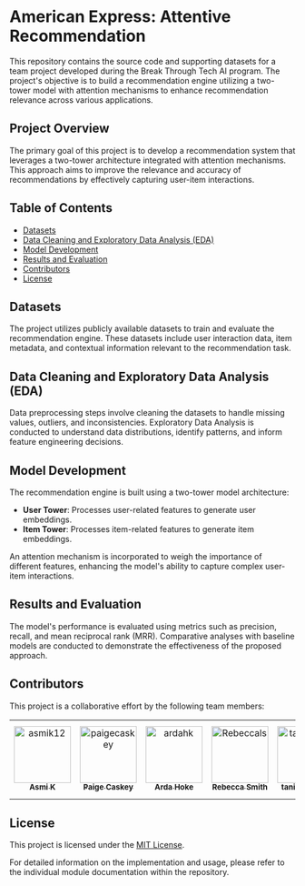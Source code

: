 # American Express: Attentive Recommendation

This repository contains the source code and supporting datasets for a team project developed during the Break Through Tech AI program. The project's objective is to build a recommendation engine utilizing a two-tower model with attention mechanisms to enhance recommendation relevance across various applications.

## Project Overview

The primary goal of this project is to develop a recommendation system that leverages a two-tower architecture integrated with attention mechanisms. This approach aims to improve the relevance and accuracy of recommendations by effectively capturing user-item interactions.

## Table of Contents

- [Datasets](#datasets)
- [Data Cleaning and Exploratory Data Analysis (EDA)](#data-cleaning-and-exploratory-data-analysis-eda)
- [Model Development](#model-development)
- [Results and Evaluation](#results-and-evaluation)
- [Contributors](#contributors)
- [License](#license)

## Datasets

The project utilizes publicly available datasets to train and evaluate the recommendation engine. These datasets include user interaction data, item metadata, and contextual information relevant to the recommendation task.

## Data Cleaning and Exploratory Data Analysis (EDA)

Data preprocessing steps involve cleaning the datasets to handle missing values, outliers, and inconsistencies. Exploratory Data Analysis is conducted to understand data distributions, identify patterns, and inform feature engineering decisions.

## Model Development

The recommendation engine is built using a two-tower model architecture:

- **User Tower**: Processes user-related features to generate user embeddings.
- **Item Tower**: Processes item-related features to generate item embeddings.

An attention mechanism is incorporated to weigh the importance of different features, enhancing the model's ability to capture complex user-item interactions.

## Results and Evaluation

The model's performance is evaluated using metrics such as precision, recall, and mean reciprocal rank (MRR). Comparative analyses with baseline models are conducted to demonstrate the effectiveness of the proposed approach.

## Contributors
This project is a collaborative effort by the following team members:
<!-- readme: contributors -start -->
<table>
	<tbody>
		<tr>
            <td align="center">
                <a href="https://github.com/asmik12">
                    <img src="https://avatars.githubusercontent.com/u/168493757?v=4" width="100;" alt="asmik12"/>
                    <br />
                    <sub><b>Asmi K</b></sub>
                </a>
            </td>
            <td align="center">
                <a href="https://github.com/paigecaskey">
                    <img src="https://avatars.githubusercontent.com/u/120995805?v=4" width="100;" alt="paigecaskey"/>
                    <br />
                    <sub><b>Paige Caskey</b></sub>
                </a>
            </td>
            <td align="center">
                <a href="https://github.com/ardahk">
                    <img src="https://avatars.githubusercontent.com/u/73215056?v=4" width="100;" alt="ardahk"/>
                    <br />
                    <sub><b>Arda Hoke</b></sub>
                </a>
            </td>
            <td align="center">
                <a href="https://github.com/Rebeccals">
                    <img src="https://avatars.githubusercontent.com/u/2145912?v=4" width="100;" alt="Rebeccals"/>
                    <br />
                    <sub><b>Rebecca Smith</b></sub>
                </a>
            </td>
            <td align="center">
                <a href="https://github.com/tanishaad">
                    <img src="https://avatars.githubusercontent.com/u/100120733?v=4" width="100;" alt="tanishaad"/>
                    <br />
                    <sub><b>tanisha dutta</b></sub>
                </a>
            </td>
            <td align="center">
                <a href="https://github.com/vaishnavi-rama">
                    <img src="https://avatars.githubusercontent.com/u/156384098?v=4" width="100;" alt="vaishnavi-rama"/>
                    <br />
                    <sub><b>vaishnavi-rama</b></sub>
                </a>
            </td>
		</tr>
	<tbody>
</table>
<!-- readme: contributors -end -->

## License

This project is licensed under the [MIT License](LICENSE).

For detailed information on the implementation and usage, please refer to the individual module documentation within the repository. 

